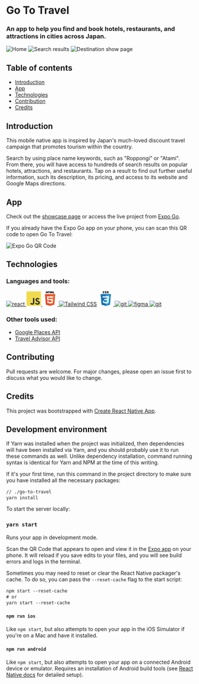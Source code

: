 <h1 align="left">Go To Travel</h1>
<h3 align="left">An app to help you find and book hotels, restaurants, and attractions in cities across Japan.</h3>

![Home](https://github.com/AidanFournier/go-to-travel/assets/78288118/f34bfdaf-b392-45e0-be6f-91e7891dfe0e)
![Search results](https://github.com/AidanFournier/go-to-travel/assets/78288118/db30f3d9-1908-49d3-8962-f36aaaf9a2c2)
![Destination show page](https://github.com/AidanFournier/go-to-travel/assets/78288118/aa9210dd-3b8d-44a9-8a74-ad681353a2a9)

## Table of contents
* [Introduction](#introduction)
* [App](#app)
* [Technologies](#technologies)
* [Contribution](#contributing)
* [Credits](#credits)

## Introduction
This mobile native app is inspired by Japan's much-loved discount travel campaign that promotes tourism within the country. 

Search by using place name keywords, such as "Roppongi" or "Atami". From there, you will have access to hundreds of search results on popular hotels, attractions, and restaurants. Tap on a result to find out further useful information, such its description, its pricing, and access to its website and Google Maps directions.


## App
Check out the [showcase page](https://main--legendary-faun-08a27a.netlify.app/) or access the live project from [Expo Go](https://expo.dev/@aidoufou/go-to-travel?serviceType=classic&distribution=expo-go).

If you already have the Expo Go app on your phone, you can scan this QR code to open Go To Travel:

<img src="https://github.com/AidanFournier/go-to-travel/assets/78288118/f8b60ab4-d6b9-4f27-982d-e83ce907917c" alt="Expo Go QR Code" width="200" height="200"/>

## Technologies

<h3 align="left">Languages and tools:</h3>
<a href="https://www.w3schools.com/css/" target="_blank"> <img src="https://cdn.jsdelivr.net/gh/devicons/devicon/icons/react/react-original.svg" alt="react" width="40" height="40"/> </a>
<a href="https://developer.mozilla.org/en-US/docs/Web/JavaScript" target="_blank"> <img src="https://raw.githubusercontent.com/devicons/devicon/master/icons/javascript/javascript-original.svg" alt="javascript" width="40" height="40"/> </a> 
<a href="https://www.w3.org/html/" target="_blank"> <img src="https://raw.githubusercontent.com/devicons/devicon/master/icons/html5/html5-original-wordmark.svg" alt="html5" width="40" height="40"/> </a>
<a href="https://cdn.jsdelivr.net/gh/devicons/devicon@v2.15.1/devicon.min.css" target="_blank"> <img src="https://cdn.jsdelivr.net/gh/devicons/devicon/icons/tailwindcss/tailwindcss-plain.svg" alt="Tailwind CSS" width="40" height="40"/></a>
<a href="https://www.w3schools.com/css/" target="_blank"> <img src="https://raw.githubusercontent.com/devicons/devicon/master/icons/css3/css3-original-wordmark.svg" alt="css3" width="40" height="40"/> </a>
<a href="https://git-scm.com/" target="_blank"> <img src="https://www.vectorlogo.zone/logos/git-scm/git-scm-icon.svg" alt="git" width="40" height="40"/> </a> <a href="https://www.figma.com/" target="_blank"> <img src="https://www.vectorlogo.zone/logos/figma/figma-icon.svg" alt="figma" width="40" height="40"/> </a> 
</a> <a href="https://git-scm.com/" target="_blank"> <img src="https://cdn.jsdelivr.net/gh/devicons/devicon/icons/canva/canva-original.svg" alt="git" width="40" height="40"/> </a> 

<h3 align="left">Other tools used:</h3>

* [Google Places API](https://developers.google.com/maps/documentation/places/web-service/overview)
* [Travel Advisor API](https://rapidapi.com/apidojo/api/travel-advisor/)


## Contributing
Pull requests are welcome. For major changes, please open an issue first to discuss what you would like to change.


## Credits
This project was bootstrapped with [Create React Native App](https://github.com/react-community/create-react-native-app).

## Development environment
If Yarn was installed when the project was initialized, then dependencies will have been installed via Yarn, and you should probably use it to run these commands as well. Unlike dependency installation, command running syntax is identical for Yarn and NPM at the time of this writing.

If it's your first time, run this command in the project directory to make sure you have installed all the necessary packages:
```
// ./go-to-travel
yarn install
```

To start the server locally:

### `yarn start`

Runs your app in development mode.

Scan the QR Code that appears to open and view it in the [Expo app](https://expo.io) on your phone. It will reload if you save edits to your files, and you will see build errors and logs in the terminal.

Sometimes you may need to reset or clear the React Native packager's cache. To do so, you can pass the `--reset-cache` flag to the start script:

```
npm start --reset-cache
# or
yarn start --reset-cache
```
#### `npm run ios`

Like `npm start`, but also attempts to open your app in the iOS Simulator if you're on a Mac and have it installed.

#### `npm run android`

Like `npm start`, but also attempts to open your app on a connected Android device or emulator. Requires an installation of Android build tools (see [React Native docs](https://facebook.github.io/react-native/docs/getting-started.html) for detailed setup).
